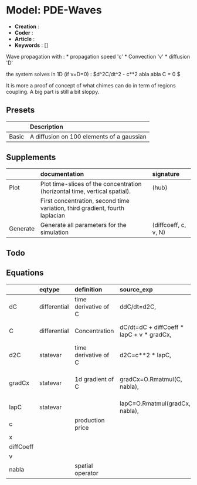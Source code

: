 # Model: PDE-Waves


* **Creation** : 
* **Coder**    : 
* **Article**  : 
* **Keywords** : []


Wave propagation with :
    * propagation speed 'c'
    * Convection 'v'
    * diffusion 'D'

the system solves in 1D (if v=D=0) :
    $d^2C/dt^2 - c**2 
abla 
abla C = 0 $

It is more a proof of concept of what chimes can do in term of regions coupling.
A big part is still a bit sloppy.


## Presets
|       | Description                               |
|:------|:------------------------------------------|
| Basic | A diffusion on 100 elements of a gaussian |
## Supplements
|          | documentation                                                                    | signature            |
|:---------|:---------------------------------------------------------------------------------|:---------------------|
| Plot     | Plot time-slices of the concentration (horizontal time, vertical spatial).       | (hub)                |
|          |     First concentration, second time variation, third gradient, fourth laplacian |                      |
| Generate | Generate all parameters for the simulation                                       | (diffcoeff, c, v, N) |
## Todo

## Equations
|           | eqtype       | definition           | source_exp                                | com                                         |
|:----------|:-------------|:---------------------|:------------------------------------------|:--------------------------------------------|
| dC        | differential | time derivative of C | ddC/dt=d2C,                               | wave EQ                                     |
| C         | differential | Concentration        | dC/dt=dC + diffCoeff * lapC + v * gradCx, | deduced from dt + diffusion                 |
| d2C       | statevar     | time derivative of C | d2C=c**2 * lapC,                          | wave EQ                                     |
| gradCx    | statevar     | 1d gradient of C     | gradCx=O.Rmatmul(C, nabla),               | calculated with nabla matrix multiplication |
| lapC      | statevar     |                      | lapC=O.Rmatmul(gradCx, nabla),            |                                             |
| c         |              | production price     |                                           |                                             |
| x         |              |                      |                                           |                                             |
| diffCoeff |              |                      |                                           |                                             |
| v         |              |                      |                                           |                                             |
| nabla     |              | spatial operator     |                                           |                                             |